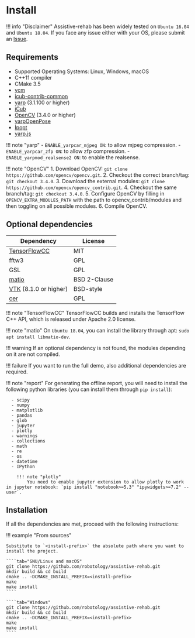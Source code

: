 # Install

!!! info "Disclaimer"
    Assistive-rehab has been widely tested on `Ubuntu 16.04` and `Ubuntu 18.04`. If you face any issue either with your OS, please submit an [Issue](https://github.com/assistive-rehab/issues).

## Requirements

- Supported Operating Systems: Linux, Windows, macOS
- C++11 compiler
- CMake 3.5
- [ycm](https://github.com/robotology/ycm)
- [icub-contrib-common](https://github.com/robotology/icub-contrib-common)
- [yarp](https://github.com/robotology/yarp) (3.1.100 or higher)
- [iCub](https://github.com/robotology/icub-main)
- [OpenCV](https://github.com/opencv/opencv) (3.4.0 or higher)
- [yarpOpenPose](https://github.com/robotology/human-sensing)
- [Ipopt](https://github.com/coin-or/Ipopt)
- [yarp.js](https://github.com/robotology/yarp.js)

!!! note "yarp"
    - `ENABLE_yarpcar_mjpeg ON`: to allow mjpeg compression.
    - `ENABLE_yarpcar_zfp ON`: to allow zfp compression.
    - `ENABLE_yarpmod_realsense2 ON`: to enable the realsense.

!!! note "OpenCV"
    1. Download OpenCV: `git clone https://github.com/opencv/opencv.git`.
    2. Checkout the correct branch/tag: `git checkout 3.4.0`.
    3. Download the external modules: `git clone https://github.com/opencv/opencv_contrib.git`.
    4. Checkout the same branch/tag: `git checkout 3.4.0`.
    5. Configure OpenCV by filling in `OPENCV_EXTRA_MODULES_PATH` with the path to opencv_contrib/modules and then toggling on all possible modules.
    6. Compile OpenCV.

## Optional dependencies

|  Dependency  |  License  |
| --------- | --------- |
| [TensorFlowCC](https://github.com/FloopCZ/tensorflow_cc) | MIT |
| fftw3 | GPL |
| GSL | GPL |
| [matio](https://github.com/tbeu/matio) | BSD 2-Clause |
| [VTK](https://github.com/Kitware/VTK) (8.1.0 or higher) | BSD-style |
| [cer](https://github.com/robotology/cer) | GPL |

!!! note "TensorFlowCC"
    TensorFlowCC builds and installs the TensorFlow C++ API, which is released under Apache 2.0 license.

!!! note "matio"
    On `Ubuntu 18.04`, you can install the library through apt: `sudo apt install libmatio-dev`.

!!! warning
    If an optional dependency is not found, the modules depending on it are not compiled.

!!! failure
    If you want to run the full demo, also additional dependencies are required.

!!! note "report"
    For generating the offline report, you will need to install the following python libraries (you can install them through `pip install`):

      - scipy
      - numpy
      - matplotlib
      - pandas
      - glob
      - jupyter
      - plotly
      - warnings
      - collections
      - math
      - re
      - os
      - datetime
      - IPython

        !!! note "plotly"
            You need to enable jupyter extension to allow plotly to work in jupyter notebook: `pip install "notebook>=5.3" "ipywidgets>=7.2" --user`.    

## Installation

If all the dependencies are met, proceed with the following instructions:

!!! example "From sources"

    Substitute to `<install-prefix>` the absolute path where you want to install the project.

    ````tab="GNU/Linux and macOS"
    git clone https://github.com/robotology/assistive-rehab.git
    mkdir build && cd build
    cmake .. -DCMAKE_INSTALL_PREFIX=<install-prefix>
    make
    make install
    ````

    ````tab="Windows"
    git clone https://github.com/robotology/assistive-rehab.git
    mkdir build && cd build
    cmake .. -DCMAKE_INSTALL_PREFIX=<install-prefix>
    make
    make install
    ````
